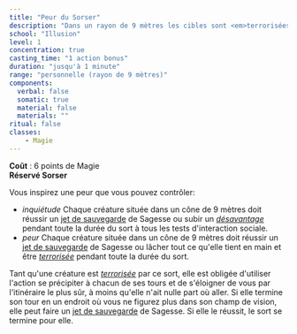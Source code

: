 ```yaml
---
title: "Peur du Sorser"
description: "Dans un rayon de 9 mètres les cibles sont <em>terrorisées</em> et fuient."
school: "Illusion"
level: 1
concentration: true
casting_time: "1 action bonus"
duration: "jusqu'à 1 minute"
range: "personnelle (rayon de 9 mètres)"
components:
  verbal: false
  somatic: true
  material: false
  materials: ""
ritual: false
classes:
    - Magie
---
```

**Coût** : 6 points de Magie  
**Réservé Sorser**  

Vous inspirez une peur que vous pouvez contrôler:  

- *inquiétude* Chaque créature située dans un cône de 9 mètres doit réussir un [jet de sauvegarde](/utiliser-les-caracteristiques/#jets-de-sauvegarde) de Sagesse ou subir un [_désavantage_](/utiliser-les-caracteristiques/#avantage-et-desavantage) pendant toute la durée du sort à tous les tests d'interaction sociale.
- *peur* Chaque créature située dans un cône de 9 mètres doit réussir un [jet de sauvegarde](/utiliser-les-caracteristiques/#jets-de-sauvegarde) de Sagesse ou lâcher tout ce qu'elle tient en main et être [_terrorisée_](/gerer-la-sante-du-personnage/#terrorise) pendant toute la durée du sort.

Tant qu'une créature est [_terrorisée_](/gerer-la-sante-du-personnage/#terrorise) par ce sort, elle est obligée d'utiliser l'action se précipiter à chacun de ses tours et de s'éloigner de vous par l'itinéraire le plus sûr, à moins qu'elle n'ait nulle part où aller. Si elle termine son tour en un endroit où vous ne figurez plus dans son champ de vision, elle peut faire un [jet de sauvegarde](/utiliser-les-caracteristiques/#jets-de-sauvegarde) de Sagesse. Si elle le réussit, le sort se termine pour elle.
